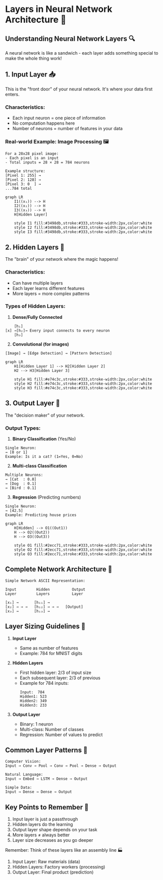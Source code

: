 # Layers in Neural Network Architecture 🧠

## Understanding Neural Network Layers 🔍
A neural network is like a sandwich - each layer adds something special to make the whole thing work!

## 1. Input Layer 📥
This is the "front door" of your neural network. It's where your data first enters.

### Characteristics:
- Each input neuron = one piece of information
- No computation happens here
- Number of neurons = number of features in your data

### Real-world Example: Image Processing 🖼️
```
For a 28x28 pixel image:
- Each pixel is an input
- Total inputs = 28 × 28 = 784 neurons

Example structure:
[Pixel 1: 255] →
[Pixel 2: 128] →
[Pixel 3: 0  ] →
...784 total
```

```mermaid
graph LR
    I1((x₁)) --> H
    I2((x₂)) --> H
    I3((x₃)) --> H
    H[Hidden Layer]
    
    style I1 fill:#3498db,stroke:#333,stroke-width:2px,color:white
    style I2 fill:#3498db,stroke:#333,stroke-width:2px,color:white
    style I3 fill:#3498db,stroke:#333,stroke-width:2px,color:white
```

## 2. Hidden Layers 🔄
The "brain" of your network where the magic happens!

### Characteristics:
- Can have multiple layers
- Each layer learns different features
- More layers = more complex patterns

### Types of Hidden Layers:
1. **Dense/Fully Connected**
```
    [h₁]
[x] →[h₂]→ Every input connects to every neuron
    [h₃]
```

2. **Convolutional (for images)**
```
[Image] → [Edge Detection] → [Pattern Detection]
```

```mermaid
graph LR
    H1[Hidden Layer 1] --> H2[Hidden Layer 2]
    H2 --> H3[Hidden Layer 3]
    
    style H1 fill:#e74c3c,stroke:#333,stroke-width:2px,color:white
    style H2 fill:#e74c3c,stroke:#333,stroke-width:2px,color:white
    style H3 fill:#e74c3c,stroke:#333,stroke-width:2px,color:white
```

## 3. Output Layer 🎯
The "decision maker" of your network.

### Output Types:
1. **Binary Classification** (Yes/No)
```
Single Neuron:
→ [0 or 1]
Example: Is it a cat? (1=Yes, 0=No)
```

2. **Multi-class Classification**
```
Multiple Neurons:
→ [Cat  : 0.8]
→ [Dog  : 0.1]
→ [Bird : 0.1]
```

3. **Regression** (Predicting numbers)
```
Single Neuron:
→ [42.5]
Example: Predicting house prices
```

```mermaid
graph LR
    H[Hidden] --> O1((Out1))
    H --> O2((Out2))
    H --> O3((Out3))
    
    style O1 fill:#2ecc71,stroke:#333,stroke-width:2px,color:white
    style O2 fill:#2ecc71,stroke:#333,stroke-width:2px,color:white
    style O3 fill:#2ecc71,stroke:#333,stroke-width:2px,color:white
```

## Complete Network Architecture 🌟

```
Simple Network ASCII Representation:

Input         Hidden          Output
Layer         Layers          Layer
  
[x₁] →       [h₁₁] →        
[x₂] → → →   [h₁₂] → → →   [Output]
[x₃] →       [h₁₃] →        
```

## Layer Sizing Guidelines 📏

1. **Input Layer**
   - Same as number of features
   - Example: 784 for MNIST digits

2. **Hidden Layers**
   - First hidden layer: 2/3 of input size
   - Each subsequent layer: 2/3 of previous
   - Example for 784 inputs:
     ```
     Input:  784
     Hidden1: 523
     Hidden2: 349
     Hidden3: 233
     ```

3. **Output Layer**
   - Binary: 1 neuron
   - Multi-class: Number of classes
   - Regression: Number of values to predict

## Common Layer Patterns 🔨

```
Computer Vision:
Input → Conv → Pool → Conv → Pool → Dense → Output

Natural Language:
Input → Embed → LSTM → Dense → Output

Simple Data:
Input → Dense → Dense → Output
```

## Key Points to Remember 🔑

1. Input layer is just a passthrough
2. Hidden layers do the learning
3. Output layer shape depends on your task
4. More layers ≠ always better
5. Layer size decreases as you go deeper

Remember: Think of these layers like an assembly line 🏭
1. Input Layer: Raw materials (data)
2. Hidden Layers: Factory workers (processing)
3. Output Layer: Final product (prediction)
